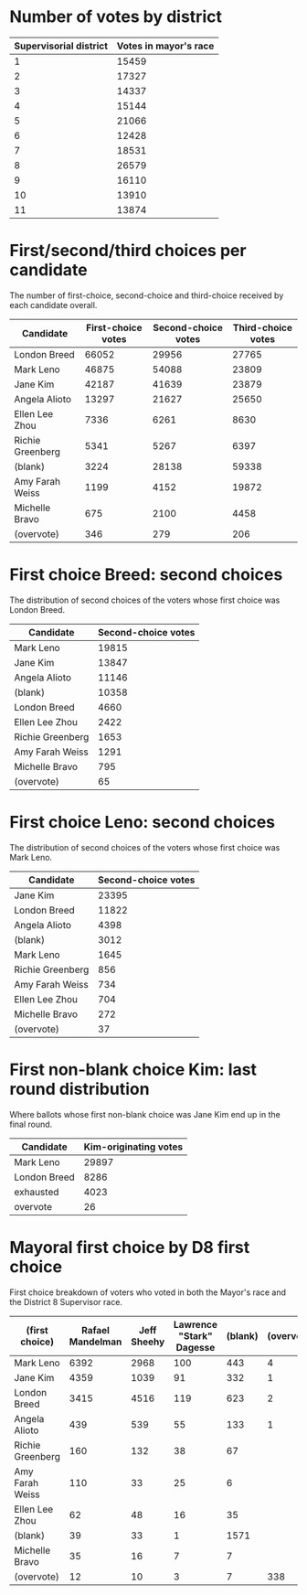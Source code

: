 # Number of votes by district

Supervisorial district | Votes in mayor's race
---------------------- | ---------------------
1|15459
2|17327
3|14337
4|15144
5|21066
6|12428
7|18531
8|26579
9|16110
10|13910
11|13874



# First/second/third choices per candidate
The number of first-choice, second-choice and third-choice received by each candidate overall.

Candidate | First-choice votes | Second-choice votes | Third-choice votes
--------- | ------------------ | ------------------- | ------------------
London Breed|66052|29956|27765
Mark Leno|46875|54088|23809
Jane Kim|42187|41639|23879
Angela Alioto|13297|21627|25650
Ellen Lee Zhou|7336|6261|8630
Richie Greenberg|5341|5267|6397
(blank)|3224|28138|59338
Amy Farah Weiss|1199|4152|19872
Michelle Bravo|675|2100|4458
(overvote)|346|279|206


# First choice Breed: second choices
The distribution of second choices of the voters whose first choice was London Breed.

Candidate | Second-choice votes
--------- | -------------------
Mark Leno|19815
Jane Kim|13847
Angela Alioto|11146
(blank)|10358
London Breed|4660
Ellen Lee Zhou|2422
Richie Greenberg|1653
Amy Farah Weiss|1291
Michelle Bravo|795
(overvote)|65


# First choice Leno: second choices
The distribution of second choices of the voters whose first choice was Mark Leno.

Candidate | Second-choice votes
--------- | -------------------
Jane Kim|23395
London Breed|11822
Angela Alioto|4398
(blank)|3012
Mark Leno|1645
Richie Greenberg|856
Amy Farah Weiss|734
Ellen Lee Zhou|704
Michelle Bravo|272
(overvote)|37


# First non-blank choice Kim: last round distribution
Where ballots whose first non-blank choice was Jane Kim end up in the final round.

Candidate | Kim-originating votes
--------- | ---------------------
Mark Leno|29897
London Breed|8286
exhausted|4023
overvote|26


# Mayoral first choice by D8 first choice
First choice breakdown of voters who voted in both the Mayor's race and the District 8 Supervisor race.

(first choice) | Rafael Mandelman | Jeff Sheehy | Lawrence "Stark" Dagesse | (blank) | (overvote)
-- | ---------------- | ----------- | ------------------------ | ------- | ----------
Mark Leno|6392|2968|100|443|4
Jane Kim|4359|1039|91|332|1
London Breed|3415|4516|119|623|2
Angela Alioto|439|539|55|133|1
Richie Greenberg|160|132|38|67|
Amy Farah Weiss|110|33|25|6|
Ellen Lee Zhou|62|48|16|35|
(blank)|39|33|1|1571|
Michelle Bravo|35|16|7|7|
(overvote)|12|10|3|7|338
